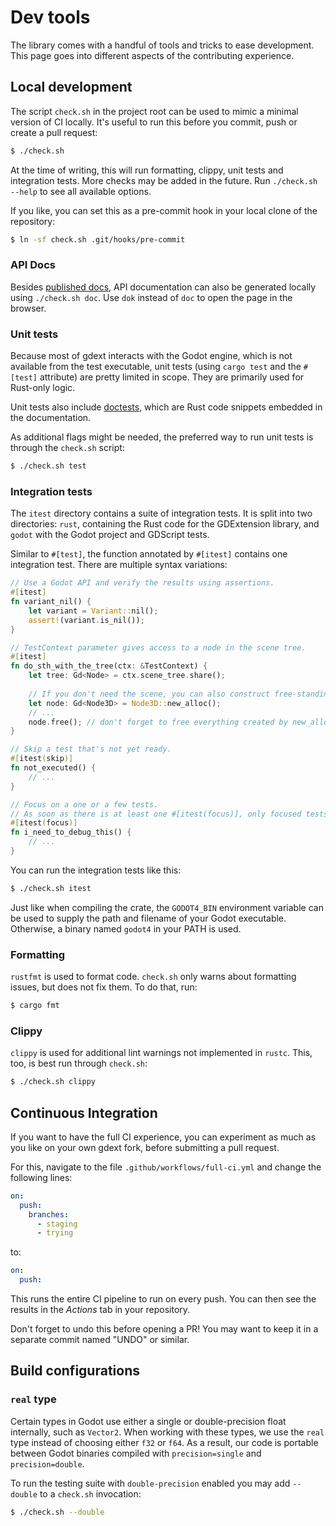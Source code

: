 
# Dev tools

The library comes with a handful of tools and tricks to ease development. 
This page goes into different aspects of the contributing experience.

<!-- toc -->


## Local development

The script `check.sh` in the project root can be used to mimic a minimal version of CI locally.
It's useful to run this before you commit, push or create a pull request:

```bash
$ ./check.sh
```

At the time of writing, this will run formatting, clippy, unit tests and integration tests. More checks may be added in the future.
Run `./check.sh --help` to see all available options.

If you like, you can set this as a pre-commit hook in your local clone of the repository:

```bash
$ ln -sf check.sh .git/hooks/pre-commit
```


### API Docs

Besides [published docs][API Docs], API documentation can also be generated locally using `./check.sh doc`.
Use `dok` instead of `doc` to open the page in the browser.



### Unit tests

Because most of gdext interacts with the Godot engine, which is not available from the test executable, unit tests
(using `cargo test` and the `#[test]` attribute) are pretty limited in scope. They are primarily used for Rust-only logic.

Unit tests also include [doctests], which are Rust code snippets embedded in the documentation.

As additional flags might be needed, the preferred way to run unit tests is through the `check.sh` script:

```bash
$ ./check.sh test
```


### Integration tests

The `itest` directory contains a suite of integration tests. It is split into two directories:
`rust`, containing the Rust code for the GDExtension library, and `godot` with the Godot project and GDScript tests.

Similar to `#[test]`, the function annotated by `#[itest]` contains one integration test. There are multiple syntax variations:

```rust
// Use a Godot API and verify the results using assertions.
#[itest]
fn variant_nil() {
    let variant = Variant::nil();
    assert!(variant.is_nil());
}

// TestContext parameter gives access to a node in the scene tree.
#[itest]
fn do_sth_with_the_tree(ctx: &TestContext) {
    let tree: Gd<Node> = ctx.scene_tree.share();
    
    // If you don't need the scene, you can also construct free-standing nodes:
    let node: Gd<Node3D> = Node3D::new_alloc();
    // ...
    node.free(); // don't forget to free everything created by new_alloc().    
}

// Skip a test that's not yet ready.
#[itest(skip)]
fn not_executed() {
    // ...
}

// Focus on a one or a few tests.
// As soon as there is at least one #[itest(focus)], only focused tests are run.
#[itest(focus)]
fn i_need_to_debug_this() {
    // ...
}
```

You can run the integration tests like this:

```bash
$ ./check.sh itest
```

Just like when compiling the crate, the `GODOT4_BIN` environment variable can be used to supply the path and filename of your Godot executable.
Otherwise, a binary named `godot4` in your PATH is used.


### Formatting

`rustfmt` is used to format code. `check.sh` only warns about formatting issues, but does not fix them. To do that, run:

```bash
$ cargo fmt
```


### Clippy

`clippy` is used for additional lint warnings not implemented in `rustc`. This, too, is best run through `check.sh`:

```bash
$ ./check.sh clippy
```

## Continuous Integration

If you want to have the full CI experience, you can experiment as much as you like on your own gdext fork, before submitting a pull request.

For this, navigate to the file `.github/workflows/full-ci.yml` and change the following lines:

```yml
on:
  push:
    branches:
      - staging
      - trying
```

to:

```yml
on:
  push:
```

This runs the entire CI pipeline to run on every push. You can then see the results in the _Actions_ tab in your repository.

Don't forget to undo this before opening a PR! You may want to keep it in a separate commit named "UNDO" or similar.


## Build configurations

### `real` type

Certain types in Godot use either a single or double-precision float internally, such as `Vector2`.
When working with these types, we use the `real` type instead of choosing either `f32` or `f64`.
As a result, our code is portable between Godot binaries compiled with `precision=single` and `precision=double`.

To run the testing suite with `double-precision` enabled you may add `--double` to a `check.sh` invocation:
```bash
$ ./check.sh --double
```

[doctests]: https://doc.rust-lang.org/rustdoc/write-documentation/documentation-tests.html
[API Docs]: https://godot-rust.github.io/docs/gdext
